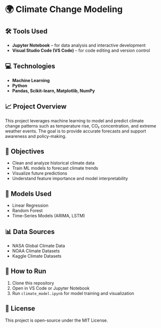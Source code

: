 # 🌍 Climate Change Modeling

## 🛠️ Tools Used
- **Jupyter Notebook** – for data analysis and interactive development  
- **Visual Studio Code (VS Code)** – for code editing and version control

## 💻 Technologies
- **Machine Learning**  
- **Python**  
- **Pandas, Scikit-learn, Matplotlib, NumPy**  

## 📈 Project Overview
This project leverages machine learning to model and predict climate change patterns such as temperature rise, CO₂ concentration, and extreme weather events. The goal is to provide accurate forecasts and support awareness and policy-making.

## 🎯 Objectives
- Clean and analyze historical climate data  
- Train ML models to forecast climate trends  
- Visualize future predictions  
- Understand feature importance and model interpretability

## 🧪 Models Used
- Linear Regression  
- Random Forest  
- Time-Series Models (ARIMA, LSTM)

## 📊 Data Sources
- NASA Global Climate Data  
- NOAA Climate Datasets  
- Kaggle Climate Datasets

## 🚀 How to Run
1. Clone this repository  
2. Open in VS Code or Jupyter Notebook  
3. Run `climate_model.ipynb` for model training and visualization

## 📎 License
This project is open-source under the MIT License.
